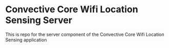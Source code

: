 # Convective Core Wifi Location Sensing Server

This is repo for the server component of the Convective Core Wifi Location Sensing application
